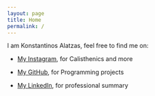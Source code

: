 ```yaml
---
layout: page
title: Home
permalink: /
---
```


I am Konstantinos Alatzas, feel free to find me on:

* [My Instagram](https://www.instagram.com/konstantinos_alatzas), for Calisthenics and more

* [My GitHub](https://www.github.com/konstantinosalatzas), for Programming projects

* [My LinkedIn](https://www.linkedin.com/in/konstantinos-alatzas), for professional summary
